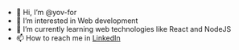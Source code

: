 - 👋 Hi, I’m @yov-for
- 👀 I’m interested in Web development
- 🌱 I’m currently learning web technologies like React and NodeJS
- 📫 How to reach me in [LinkedIn](https://www.linkedin.com/in/yovani-pahuara-690444187/)
 

<!---
yov-for/yov-for is a ✨ special ✨ repository because its `README.md` (this file) appears on your GitHub profile.
You can click the Preview link to take a look at your changes.
--->
